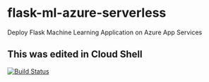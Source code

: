 # flask-ml-azure-serverless
Deploy Flask Machine Learning Application on Azure App Services

## This was edited in Cloud Shell

[![Build Status](https://dev.azure.com/marcopaspuel/Flask-ML-Deploy/_apis/build/status/marcoBrighterAI.flask-ml-azure-serverless?branchName=main&stageName=Build%20stage)](https://dev.azure.com/marcopaspuel/Flask-ML-Deploy/_build/latest?definitionId=1&branchName=main)
